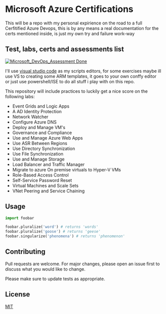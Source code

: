 # Microsoft Azure Certifications
 This will be a repo with my personal expirience on the road to a full Cerfitified Azure Devops, this is by any means a real documentation for the certs mentioned inside, is just my own try and failure work-way 


## Test, labs, certs and assessments list


[![Microsoft_DevOps_Assessment Done](https://img.shields.io/badge/Microsoft_DevOps_Assessment-Done-brightgreen.svg?style=for-the-badge)](https://github.com/sindresorhus/awesome#readme)

I'll use [visual studio code](https://code.visualstudio.com/) as my scripts editors, for some exercises maybe ill use VS to creating some ARM templates, it goes to your own conffy editor or just use powershell/ISE to do all stuff i play with on this repo.

This repository will include practices to luckily get a nice score on the following labs:

-  Event Grids and Logic Apps
-  A AD Identity Protection
-  Network Watcher
-  Configure Azure DNS 
-  Deploy and Manage VM's
-  Governance and Compliance
-  Use and Manage Azure Web Apps
-  Use ASR Between Regions  
-  Use Directory Synchronization
-  Use File Synchronization
-  Use and Manage Storage
-  Load Balancer and Traffic Manager
-  Migrate to azure On premise virtuals to Hyper-V VMs
-  Role-Based Access Control
-  Self-Service Password Reset
-  Virtual Machines and Scale Sets
-  VNet Peering and Service Chaining


## Usage

```python
import foobar

foobar.pluralize('word') # returns 'words'
foobar.pluralize('goose') # returns 'geese'
foobar.singularize('phenomena') # returns 'phenomenon'
```

## Contributing
Pull requests are welcome. For major changes, please open an issue first to discuss what you would like to change.

Please make sure to update tests as appropriate.

## License
[MIT](https://github.com/AlejandroSolares/Microsoft-Azure-Certifications/blob/master/LICENSE)
